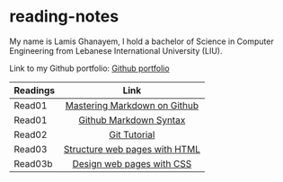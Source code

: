 # reading-notes

My name is Lamis Ghanayem, I hold a bachelor of Science in Computer Engineering from Lebanese International University (LIU).

Link to my Github portfolio:
[Github portfolio](https://github.com/lamisghanayem)

| Readings |      Link                                                                                    | 
|----------|:-------------:                                                                               |
| Read01   |  [Mastering Markdown on Github](https://lamisghanayem.github.io/Reading-notes/Read01-GithubMarkdownSyntax)      |  
| Read01   |  [Github Markdown Syntax](https://lamisghanayem.github.io/Reading-notes/Read01-MasteringMarkdown)   | 
| Read02   |  [Git Tutorial](https://lamisghanayem.github.io/Reading-notes/Read02-GitIntro)                                  |  
| Read03   |  [Structure web pages with HTML](https://lamisghanayem.github.io/Reading-notes/Read03-StructurewebpageswithHTML)                                  |  
| Read03b   |  [Design web pages with CSS](https://lamisghanayem.github.io/Reading-notes/Read03-StructurewebpageswithHTML)                                  |  
   
